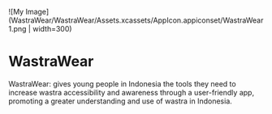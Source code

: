 ![My Image](WastraWear/WastraWear/Assets.xcassets/AppIcon.appiconset/WastraWear1.png | width=300)
# WastraWear
WastraWear: gives young people in Indonesia the tools they need to increase wastra accessibility and awareness through a user-friendly app, promoting a greater understanding and use of wastra in Indonesia.
